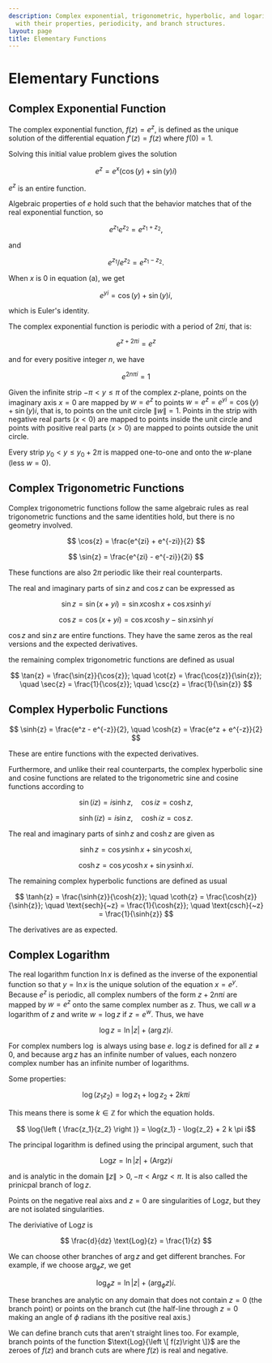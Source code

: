 ```yaml
---
description: Complex exponential, trigonometric, hyperbolic, and logarithmic functions
  with their properties, periodicity, and branch structures.
layout: page
title: Elementary Functions
---
```


# Elementary Functions

## Complex Exponential Function

The complex exponential function, $f(z) = e^z$, is defined as the unique solution of the differential equation $f'(z) = f(z)$ where $f(0) = 1$.

Solving this initial value problem gives the solution

$$ e^z = e^x \left ( \cos{(y)} + \sin{(y)} i\right ) \tag{a} $$

$e^z$ is an entire function.

Algebraic properties of $e$ hold such that the behavior matches that of the real exponential function, so

$$ e^{z_1} e^{z_2} = e^{z_1 + z_2}, $$

and

$$ e^{z_1} / e^{z_2} = e^{z_1 - z_2}. $$

When $x$ is $0$ in equation (a), we get

$$ e^{yi} = \cos{(y)} + \sin{(y)} i, $$

which is Euler's identity.

The complex exponential function is periodic with a period of $2 \pi i$, that is:

$$ e^{z+2\pi i} = e^z $$

and for every positive integer $n$, we have

$$ e^{2 n \pi i} = 1 $$

Given the infinite strip $-\pi < y \le \pi$ of the complex $z$-plane, points on the imaginary axis $x = 0$ are mapped by $w = e^z$ to points $w = e^z = e^{yi} = \cos{(y)} + \sin{(y)} i$, that is, to points on the unit circle $\|w\| = 1$. Points in the strip with negative real parts ($x < 0$) are mapped to points inside the unit circle and points with positive real parts ($x > 0$) are mapped to points outside the unit circle.

Every strip $y_0 < y \le y_0 + 2\pi$ is mapped one-to-one and onto the $w$-plane (less $w = 0$).

## Complex Trigonometric Functions

Complex trigonometric functions follow the same algebraic rules as real trigonometric functions and the same identities hold, but there is no geometry involved.

$$ \cos{z} = \frac{e^{zi} + e^{-zi}}{2} $$


$$ \sin{z} = \frac{e^{zi} - e^{-zi}}{2i} $$

These functions are also $2 \pi$ periodic like their real counterparts.

The real and imaginary parts of $\sin{z}$ and $\cos{z}$ can be expressed as

$$ \sin{z} = \sin{(x + yi)} = \sin{x} \cosh{x} + \cos{x}\sinh{yi} $$


$$ \cos{z} = \cos{(x + yi)} = \cos{x} \cosh{y} - \sin{x} \sinh{yi} $$

$\cos{z}$ and $\sin{z}$ are entire functions. They have the same zeros as the real versions and the expected derivatives.

the remaining complex trigonometric functions are defined as usual

$$ \tan{z} = \frac{\sin{z}}{\cos{z}}; \quad \cot{z} = \frac{\cos{z}}{\sin{z}}; \quad \sec{z} = \frac{1}{\cos{z}}; \quad \csc{z} = \frac{1}{\sin{z}} $$

## Complex Hyperbolic Functions

$$ \sinh{z} = \frac{e^z - e^{-z}}{2}, \quad \cosh{z} = \frac{e^z + e^{-z}}{2} $$

These are entire functions with the expected derivatives.

Furthermore, and unlike their real counterparts, the complex hyperbolic sine and cosine functions are related to the trigonometric sine and cosine functions according to

$$ \sin{(iz)} = i\sinh{z}, \quad \cos{iz} = \cosh{z}, $$

$$ \sinh{(iz)} = i\sin{z}, \quad \cosh{iz} = \cos{z}. $$

The real and imaginary parts of $\sinh{z}$ and $\cosh{z}$ are given as

$$ \sinh{z} = \cos{y} \sinh{x} + \sin{y} \cosh{xi}, $$

$$ \cosh{z} = \cos{y} \cosh{x} + \sin{y} \sinh{xi}. $$

The remaining complex hyperbolic functions are defined as usual

$$ \tanh{z} = \frac{\sinh{z}}{\cosh{z}}; \quad \coth{z} = \frac{\cosh{z}}{\sinh{z}}; \quad \text{sech}{~z} = \frac{1}{\cosh{z}}; \quad \text{csch}{~z} = \frac{1}{\sinh{z}} $$

The derivatives are as expected.

## Complex Logarithm

The real logarithm function $\ln{x}$ is defined as the inverse of the exponential function so that $y = \ln{x}$ is the unique solution of the equation $x = e^y$. Because $e^z$ is periodic, all complex numbers of the form $z + 2n\pi i$ are mapped by $w = e^z$ onto the same complex number as $z$. Thus, we call $w$ a logarithm of $z$ and write $w = \log{z}$ if $z = e^w$. Thus, we have

$$ \log{z} = \ln{|z|} + (\arg{z})i.$$

For complex numbers $\log$ is always using base $e$. $\log{z}$ is defined for all $z \neq 0$, and because $\arg{z}$ has an infinite number of values, each nonzero complex number has an infinite number of logarithms.

Some properties:

$$ \log{(z_1 z_2)} = \log{z_1} + \log{z_2} + 2 k \pi i $$

This means there is some $k \in \mathbb{Z}$ for which the equation holds.

$$ \log{\left ( \frac{z_1}{z_2} \right )} =  \log{z_1} - \log{z_2} + 2 k \pi i$$

The principal logarithm is defined using the principal argument, such that

$$ \text{Log}{z} = \ln{|z|} + (\text{Arg}{z})i $$

and is analytic in the domain $\|z\| > 0, -\pi < \text{Arg}{z} < \pi.$ It is also called the prinicpal branch of $\log{z}$.

Points on the negative real aixs and $z = 0$ are singularities of $\text{Log}{z}$, but they are not isolated singularities.

The deriviative of $\text{Log}{z}$ is

$$ \frac{d}{dz} \text{Log}{z} = \frac{1}{z} $$

We can choose other branches of $\arg{z}$ and get different branches. For example, if we choose $\arg_\phi{z}$, we get

$$ \log_\phi{z} = \ln{|z|} + (\arg_\phi{z})i. $$

These branches are analytic on any domain that does not contain $z = 0$ (the branch point) or points on the branch cut (the half-line through $z=0$ making an angle of $\phi$ radians ith the positive real axis.)

We can define branch cuts that aren't straight lines too. For example, branch points of the function $\text{Log}{\left \[ f(z)\right \]}$ are the zeroes of $f(z)$ and branch cuts are where $f(z)$ is real and negative.